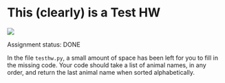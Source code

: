 # This (clearly) is a Test HW
![](https://github.com/<user_info>/workflows/Autotesting/badge.svg)

Assignment status: DONE

In the file `testhw.py`, a small amount of space has been left for you to fill in the missing code. Your code should take a list of animal names, in any order, and return the last animal name when sorted alphabetically.
